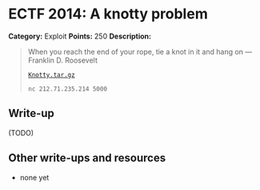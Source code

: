 # ECTF 2014: A knotty problem

**Category:** Exploit
**Points:** 250
**Description:**

> When you reach the end of your rope, tie a knot in it and hang on — Franklin D. Roosevelt
>
> [`Knotty.tar.gz`](Knotty.tar.gz)
>
> `nc 212.71.235.214 5000`

## Write-up

(TODO)

## Other write-ups and resources

* none yet
